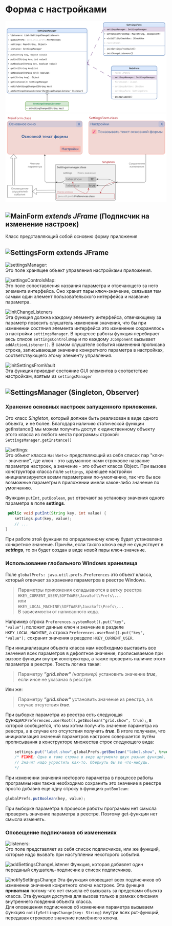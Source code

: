 # Форма с настройками

![Изображение](Settings.png "Диаграмма классов")
![Изображение](Diagram.png "Диаграмма принципа работы")

## ![MainForm](https://img.shields.io/badge/MainForm-.class-gray?labelColor=blue&style=for-the-badge) _extends JFrame_ (Подписчик на изменение настроек)

Класс представляющий собой основню форму приложения

## ![SettingsForm](https://img.shields.io/badge/SettingsForm-.class-gray?labelColor=blue&style=for-the-badge) extends JFrame

![settingsManager: ](https://img.shields.io/badge/settingsManager:-SettingsManager-green?style=flat)  
Это поле хранящее объект управления настройками приложения.

![settingsControlsMap: ](https://img.shields.io/badge/settingsControlsMap:-Map%3CString,%20JComponent%3E-green?style=flat)  
Это поле сопоставления названия параметра и отвечающего за него элемента
интерфейса. Оно хранит пары ключ-значение, связывая тем самым один элемент пользовательского интерфейса и название
параметра.

![initChangeListeners](https://img.shields.io/badge/initChangeListeners-()-violet?style=flat)  
Эта функция должна каждому элементу интерфейса, отвечающему за параметр повесить слушатель изменения значения, что бы
при изменении состяния элемента интерфейса это изменение сохранялось в настройки `settingsManager`. В процессе работы
функция перебирает весь список `settingsControlsMap` и по каждому `JComponent` вызывает `addActionListener()`. В самом
слушателе события изменения прописана строка, записывающая значение конкретного параметра в настройках, соответствующего
этому элементу управления.  

![initSettingsFromVault](https://img.shields.io/badge/initSettingsFromVault-()-violet?style=flat)  
Эта функция приводит состояние GUI элементов в соответствие настройкам, взятым из `settingsManager`

## ![SettingsManager](https://img.shields.io/badge/SettingsManager-.class-gray?labelColor=blue&style=for-the-badge) (Singleton, Observer)

### Хранение основных настроек запущенного приложения.

Это класс _Singleton_, который должен быть реализован в виде одного объекта, и не более. Благодаря наличию статической
функции getInstance() мы можем получить доступ к единственному объекту этого класса из любого места программы
строкой: `SettingsManager.getInstance()`

![settings: ](https://img.shields.io/badge/settings:-Map%3CString,%20Object%3E-green?style=flat)  
Это объект класса `HashSet<>` предствляющий из себя список пар "ключ -
значение", где ключ - это ыдуманное нами строковое название параметра настроек, а значение - это объект класса
Object. При вызове конструктора класса поле `settings`, хранящее настройки инициализируется всеми
параметрами по-умолчанию, так что бы все возможные параметры в приложении имели какое-либо
значение по умолчанию.

Функции `putInt`, `putBoolean`, `put` отвечают за установку значения одного параметра в поле **settings**.

```java
 public void putInt(String key, int value) {
    settings.put(key, value);
    // ...
}
```

При работе этой функции по определенному ключу будет установлено конкретное значение. Причём, если такого ключа ещё не
существует в _**settings**_, то он будет создан в виде новой пары ключ-значение.

### Использование глобального Windows хранилища

Поле `globalPrefs: java.util.prefs.Preferences` это объект класса, который отвечает за хранение параметров в реестре
Windows.
> Параметры приложения складываются в ветку реестра
> `HKEY_CURRENT_USER\SOFTWARE\JavaSoft\Prefs\...`  
> или  
> `HKEY_LOCAL_MACHINE\SOFTWARE\JavaSoft\Prefs\...`  
> В зависимости от написанного кода.

Например строка `Preferences.systemRoot().put("key", "value");`положит данные ключ и значение в
разделе `HKEY_LOCAL_MACHINE`, а строка `Preferences.userRoot().put("key", "value");` сохранит значения в
разделе `HKEY_CURRENT_USER`.

При инициализации объекта класса нам необходимо выставить все значения всех параметров в дефолтное значение,
прописываемое при вызове функции внутри конструктора, а также проверить наличие этого параметра в реестре. Тоесть логика
такая:
> Параметру _**"grid.show"**_ _(например)_ установить значение _**true**_, если иное не указанао в ресстре.

Или же:
> Параметру _**"grid.show"**_ установить значение из реестра, а в случае отсутствия _**true**_.

При выборке параметра из реестра есть следующая функция:`Preferences.userRoot().getBoolean("grid.show", true);`, в
которой сообщается, что мы хотим получить значение параметра из реестра, а в случае его отсутствия получить _**true**_.
В итоге получаем, что инициализация значений параметров настроек совершается путём прописывания в конструкторе множества
строк следующего вида:

```java
    settings.put("label.show",globalPrefs.getBoolean("label.show", true));
    /* FIXME: Одна и таже строка в виде аргумента двух разных функций, и разными они не будут.
    // Значит надо упростить как-то. Обернуть бы во что-нибудь.
    */
```

При изменении значения некторого параметра в процессе работы программы нам также необходимо сохранить это значение в
реестре просто добавив еще одну строку в функцию `putBoolean`:

```java
globalPrefs.putBoolean(key, value);
```

При выборке параметра в процессе работы программы нет смысла проверять значение параметра в реестре. Поэтому get-функции
нет смысла изменять.

### Оповещение подписчиков об изменениях

![listeners: ](https://img.shields.io/badge/listeners:-List%3CSettingsChangeListener%3E-green?style=flat)  
Это поле представляет из себя список подписчиков, или же функций, которые надо
вызвать при наступлении некоторого события.

![addSettingsChangeListener](https://img.shields.io/badge/addSettingsChangeListener-(listener:%20SettingsChangeListener)-violet?style=flat)  
Функция, которая добавлет один переданый слушатель-подписчик в список подписчиков.

![notifySettingsChange](https://img.shields.io/badge/notifySettingsChange-(key:%20String)-violet?style=flat)  
Эта фнункция оповещает всех подписчиков об изменении значения конретного ключа настроек.
Эта функция **приватная** потому-что нет смысла её вызывать за пределами объекта класса. Эта функция доступна для вызова
только в рамках описания внутреннего повдения объекта класса.  
Для оповещения подписчиков об изменении параметра вызываем функцию `notifySettingsChange(key: String)` внутри всех
put-функций, передавая строковое значение измеённого ключа.


